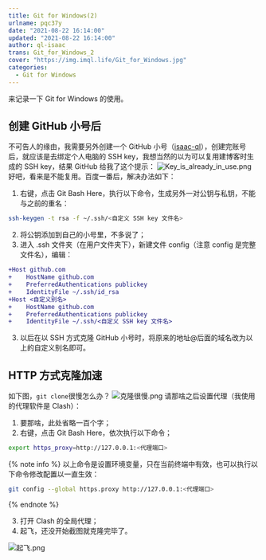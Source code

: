 ```yaml
---
title: Git for Windows(2)
urlname: pqc37y
date: "2021-08-22 16:14:00"
updated: "2021-08-22 16:14:00"
author: ql-isaac
trans: Git_for_Windows_2
cover: "https://img.imql.life/Git_for_Windows.jpg"
categories:
  - Git for Windows
---
```


来记录一下 Git for Windows 的使用。

<!-- more -->

## 创建 GitHub 小号后

不可告人的缘由，我需要另外创建一个 GitHub 小号（[isaac-ql](https://github.com/isaac-ql)），创建完账号后，就应该是去绑定个人电脑的 SSH key，我想当然的以为可以复用建博客时生成的 SSH key，结果 GitHub 给我了这个提示：
![Key_is_already_in_use.png](https://img.imql.life/illustrations/16c8a802260e992d0ff628fdcc524a92.png)
好吧，看来是不能复用。百度一番后，解决办法如下：

1. 右键，点击 Git Bash Here，执行以下命令，生成另外一对公钥与私钥，不能与之前的重名：

```bash
ssh-keygen -t rsa -f ~/.ssh/<自定义 SSH key 文件名>
```

2. 将公钥添加到自己的小号里，不多说了；
3. 进入 .ssh 文件夹（在用户文件夹下），新建文件 config（注意 config 是完整文件名），编辑：

```diff
+Host github.com
+    HostName github.com
+    PreferredAuthentications publickey
+    IdentityFile ~/.ssh/id_rsa
+Host <自定义别名>
+    HostName github.com
+    PreferredAuthentications publickey
+    IdentityFile ~/.ssh/<自定义 SSH key 文件名>
```

3. 以后在以 SSH 方式克隆 GitHub 小号时，将原来的地址@后面的域名改为以上的自定义别名即可。

## HTTP 方式克隆加速

如下图，`git clone`很慢怎么办？
![克隆很慢.png](https://img.imql.life/illustrations/f8ab0b02f0dd8b5d1265183d6a4c2356.png)
请那啥之后设置代理（我使用的代理软件是 Clash）：

1. 要那啥，此处省略一百个字；
2. 右键，点击 Git Bash Here，依次执行以下命令；

```bash
export https_proxy=http://127.0.0.1:<代理端口>
```

{% note info %}
以上命令是设置环境变量，只在当前终端中有效，也可以执行以下命令修改配置以一直生效：

```bash
git config --global https.proxy http://127.0.0.1:<代理端口>
```

{% endnote %}

3. 打开 Clash 的全局代理；
4. 起飞，还没开始截图就克隆完毕了。

![起飞.png](https://img.imql.life/illustrations/1cb928d6f24e5305fbed61da090326c0.png)
